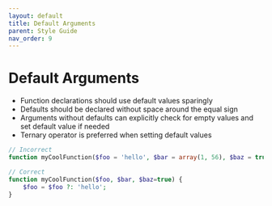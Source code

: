 ```yaml
---
layout: default
title: Default Arguments
parent: Style Guide
nav_order: 9
---
```


# Default Arguments

- Function declarations should use default values sparingly
- Defaults should be declared without space around the equal sign
- Arguments without defaults can explicitly check for empty values and set 
default value if needed
- Ternary operator is preferred when setting default values

```php
// Incorrect
function myCoolFunction($foo = 'hello', $bar = array(1, 56), $baz = true) { ... }

// Correct
function myCoolFunction($foo, $bar, $baz=true) {
    $foo = $foo ?: 'hello';
}
```
